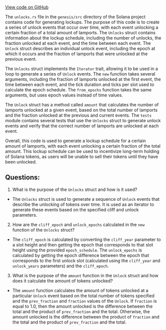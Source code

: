 [View code on GitHub](https://github.com/solana-labs/solana/blob/master/genesis/src/unlocks.rs)

The `unlocks.rs` file in the `genesis/src` directory of the Solana project contains code for generating lockups. The purpose of this code is to create a series of unlock events that occur over time, with each event unlocking a certain fraction of a total amount of lamports. The `Unlocks` struct contains information about the lockup schedule, including the number of unlocks, the fraction unlocked at each event, and the time between each event. The `Unlock` struct describes an individual unlock event, including the epoch at which it occurs and the fraction of lamports that were unlocked at the previous event.

The `Unlocks` struct implements the `Iterator` trait, allowing it to be used in a loop to generate a series of `Unlock` events. The `new` function takes several arguments, including the fraction of lamports unlocked at the first event, the time between each event, and the tick duration and ticks per slot used to calculate the epoch schedule. The `from_epochs` function takes the same arguments, but uses epoch values instead of time values.

The `Unlock` struct has a method called `amount` that calculates the number of lamports unlocked at a given event, based on the total number of lamports and the fraction unlocked at the previous and current events. The `tests` module contains several tests that use the `Unlocks` struct to generate unlock events and verify that the correct number of lamports are unlocked at each event.

Overall, this code is used to generate a lockup schedule for a certain amount of lamports, with each event unlocking a certain fraction of the total amount. This lockup schedule can be used to incentivize long-term holding of Solana tokens, as users will be unable to sell their tokens until they have been unlocked.
## Questions: 
 1. What is the purpose of the `Unlocks` struct and how is it used?
- The `Unlocks` struct is used to generate a sequence of `Unlock` events that describe the unlocking of tokens over time. It is used as an iterator to generate these events based on the specified cliff and unlock parameters.

2. How are the `cliff_epoch` and `unlock_epochs` calculated in the `new` function of the `Unlocks` struct?
- The `cliff_epoch` is calculated by converting the `cliff_year` parameter to a slot height and then getting the epoch that corresponds to that slot height using the provided `epoch_schedule`. The `unlock_epochs` is calculated by getting the epoch difference between the epoch that corresponds to the first unlock slot (calculated using the `cliff_year` and `unlock_years` parameters) and the `cliff_epoch`.

3. What is the purpose of the `amount` function in the `Unlock` struct and how does it calculate the amount of tokens unlocked?
- The `amount` function calculates the amount of tokens unlocked at a particular `Unlock` event based on the total number of tokens specified and the `prev_fraction` and `fraction` values of the `Unlock`. If `fraction` is equal to 1.0, then the amount unlocked is the difference between the total and the product of `prev_fraction` and the total. Otherwise, the amount unlocked is the difference between the product of `fraction` and the total and the product of `prev_fraction` and the total.
